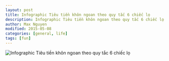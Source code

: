 ```yaml
---
layout: post
title: Infographic Tiêu tiền khôn ngoan theo quy tắc 6 chiếc lọ
description: Infographic Tiêu tiền khôn ngoan theo quy tắc 6 chiếc lọ
author: Max Nguyen
modified: 2015-05-08
categories: [general, life]
tags: [fun]
---
```


![Infographic Tiêu tiền khôn ngoan theo quy tắc 6 chiếc lọ](https://dynamics365.github.io/assets/infographic-tieu-tien-khon-ngoan-theo-quy-tac-6-chiec-lo.png)
